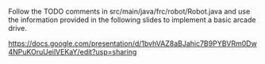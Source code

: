 Follow the TODO comments in src/main/java/frc/robot/Robot.java and use the information provided in the following slides to implement a basic arcade drive.

https://docs.google.com/presentation/d/1bvhVAZ8aBJahic7B9PYBVRm0Dw4NPuKOruUeilVEKaY/edit?usp=sharing
